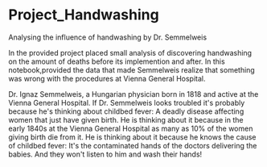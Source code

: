 # Project_Handwashing
Analysing the influence of handwashing by Dr. Semmelweis

In the provided project placed small analysis of discovering handwashing on the amount of deaths before its implemention and after. 
In this notebook,provided the data that made Semmelweis realize that something was wrong with the procedures at Vienna General Hospital. 

Dr. Ignaz Semmelweis, a Hungarian physician born in 1818 and active at the Vienna General Hospital. If Dr. Semmelweis looks troubled it's probably because he's thinking about childbed fever: A deadly disease affecting women that just have given birth. He is thinking about it because in the early 1840s at the Vienna General Hospital as many as 10% of the women giving birth die from it. He is thinking about it because he knows the cause of childbed fever: It's the contaminated hands of the doctors delivering the babies. And they won't listen to him and wash their hands!

